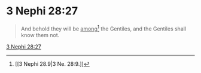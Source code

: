 # 3 Nephi 28:27

> And behold they will be <u>among</u>[^a] the Gentiles, and the Gentiles shall know them not.

[3 Nephi 28:27](https://www.churchofjesuschrist.org/study/scriptures/bofm/3-ne/28?lang=eng&id=p27#p27)


[^a]: [[3 Nephi 28.9|3 Ne. 28:9.]]
